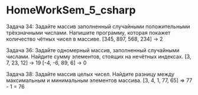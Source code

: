 # HomeWorkSem_5_csharp
Задача 34: Задайте массив заполненный случайными положительными трёхзначными числами. Напишите программу, которая покажет количество чётных чисел в массиве.
[345, 897, 568, 234] -> 2

Задача 36: Задайте одномерный массив, заполненный случайными числами. Найдите сумму элементов, стоящих на нечётных индексах.
[3, 7, 23, 12] -> 19
[-4, -6, 89, 6] -> 0

Задача 38: Задайте массив целых чисел. Найдите разницу между максимальным и минимальным элементов массива.
[3, 4, 1, 77, 65] => 77 - 1 = 76